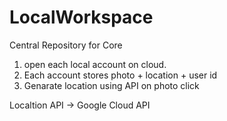# LocalWorkspace
Central Repository for Core
1. open each local account on cloud.
2. Each account stores photo + location + user id
3. Genarate location using API on photo click

Localtion API -> Google Cloud API
